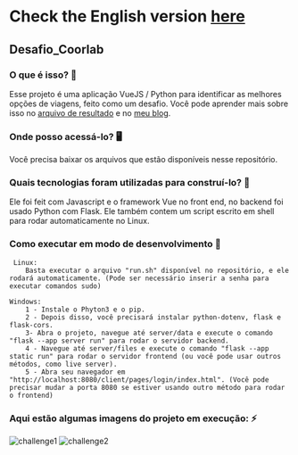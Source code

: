 # Check the English version <a href="README.md">here</a>

## Desafio_Coorlab

### O que é isso? 🤔
Esse projeto é uma aplicação VueJS / Python para identificar as melhores opções de viagens, feito como um desafio. Você pode aprender mais sobre isso no <a href="RESULT.md">arquivo de resultado</a> e no <a href="https://devblog-ruan.vercel.app/post/2?language=English">meu blog</a>.

### Onde posso acessá-lo? 🖥
Você precisa baixar os arquivos que estão disponíveis nesse repositório.

### Quais tecnologias foram utilizadas para construí-lo? 🚀
Ele foi feit com Javascript e o framework Vue no front end, no backend foi usado Python com Flask. Ele também contem um script escrito em shell para rodar automaticamente no Linux.

### Como executar em modo de desenvolvimento 🏃

     Linux:
        Basta executar o arquivo "run.sh" disponível no repositório, e ele rodará automaticamente. (Pode ser necessário inserir a senha para executar comandos sudo)

    Windows:
        1 - Instale o Phyton3 e o pip.
        2 - Depois disso, você precisará instalar python-dotenv, flask e flask-cors.
        3- Abra o projeto, navegue até server/data e execute o comando "flask --app server run" para rodar o servidor backend.
        4 - Navegue até server/files e execute o comando "flask --app static run" para rodar o servidor frontend (ou você pode usar outros métodos, como live server).
        5 - Abra seu navegador em "http://localhost:8080/client/pages/login/index.html". (Você pode precisar mudar a porta 8080 se estiver usando outro método para rodar o frontend)


### Aqui estão algumas imagens do projeto em execução: ⚡️

![challenge1](https://github.com/RuanEmanuell/challenge_coorlab/assets/113607857/4fb55518-aae1-42ed-afc2-5272d2d12f75)
![challenge2](https://github.com/RuanEmanuell/challenge_coorlab/assets/113607857/d882154e-5336-4871-a098-44f0f12f9e07)
